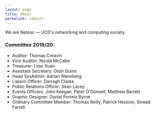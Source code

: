 ```yaml
---
layout: page
title: About
permalink: /about/
---
```


We are Netsoc — UCD's networking and computing society.

### Committee 2019/20:

* Auditor: Thomas Creavin
* Vice Auditor: Nicola McCabe
* Treasurer: Liew Xuan
* Assistant Secretary: Oisín Quinn
* Head SysAdmin: Adrian Wennberg
* Liaison Officer: Darragh Clarke
* Public Relations Officer: Séan Lacey
* Events Officers: John Keegan, Peter O'Donnell, Matthew Barrett
* Graphic Designer: Daniel Portela Byrne
* Ordinary Committee Member: Thomas Reilly, Patrick Hession, Sinead Farrell
